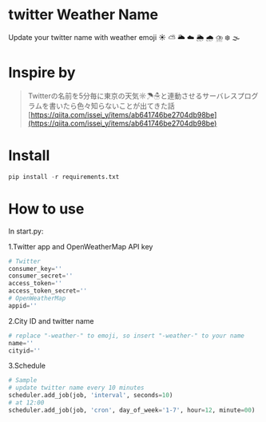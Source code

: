 # twitter Weather Name

Update your twitter name with weather emoji ☀️ ⛅️ 🌥 ☁️ 🌦 🌧 ⛈ ❄️ 🌫 

# Inspire by

> Twitterの名前を5分毎に東京の天気☼☂☃と連動させるサーバレスプログラムを書いたら色々知らないことが出てきた話
> [https://qiita.com/issei_y/items/ab641746be2704db98be](https://qiita.com/issei_y/items/ab641746be2704db98be)

# Install 

~~~ python
pip install -r requirements.txt
~~~

# How to use

In start.py:

1.Twitter app and OpenWeatherMap API key 

~~~python
# Twitter
consumer_key=''
consumer_secret=''
access_token=''
access_token_secret=''
# OpenWeatherMap
appid=''
~~~

2.City ID and twitter name 

~~~python
# replace "-weather-" to emoji, so insert "-weather-" to your name
name=''
cityid=''
~~~

3.Schedule

~~~python
# Sample
# update twitter name every 10 minutes
scheduler.add_job(job, 'interval', seconds=10)
# at 12:00
scheduler.add_job(job, 'cron', day_of_week='1-7', hour=12, minute=00)
~~~ 

